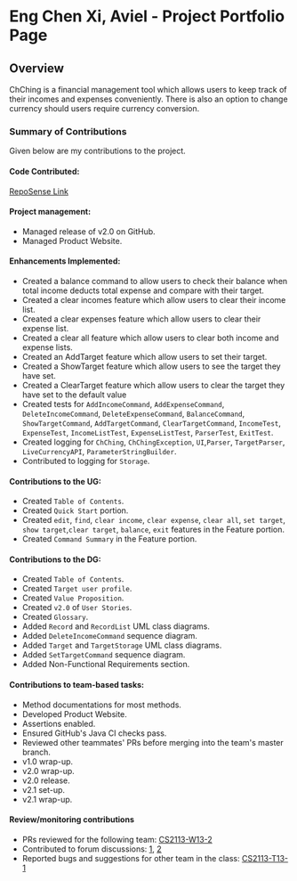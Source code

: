 # Eng Chen Xi, Aviel - Project Portfolio Page

## Overview
ChChing is a financial management tool 
which allows users to keep track
of their incomes and expenses conveniently. 
There is also an option to change currency should users require currency conversion.

### Summary of Contributions
Given below are my contributions to the project.

#### Code Contributed:
[RepoSense Link](https://nus-cs2113-ay2223s2.github.io/tp-dashboard/?search=avielcx&breakdown=true&sort=groupTitle&sortWithin=title&since=2023-02-17&timeframe=commit&mergegroup=&groupSelect=groupByRepos&checkedFileTypes=docs~functional-code~test-code~other&tabOpen=true&tabType=authorship&tabAuthor=avielcx&tabRepo=AY2223S2-CS2113-T12-1%2Ftp%5Bmaster%5D&authorshipIsMergeGroup=false&authorshipFileTypes=docs~functional-code~test-code&authorshipIsBinaryFileTypeChecked=false&authorshipIsIgnoredFilesChecked=false)

#### Project management:
* Managed release of v2.0 on GitHub.
* Managed Product Website.

<div style="page-break-after: always;"></div>

#### Enhancements Implemented:
* Created a balance command to allow users to check their balance when total income deducts total expense and compare with their target.
* Created a clear incomes feature which allow users to clear their income list.
* Created a clear expenses feature which allow users to clear their expense list.
* Created a clear all feature which allow users to clear both income and expense lists.
* Created an AddTarget feature which allow users to set their target.
* Created a ShowTarget feature which allow users to see the target they have set.
* Created a ClearTarget feature which allow users to clear the target they have set to the default value
* Created tests for `AddIncomeCommand`, `AddExpenseCommand`, `DeleteIncomeCommand`, `DeleteExpenseCommand`, `BalanceCommand`, `ShowTargetCommand`, `AddTargetCommand`, `ClearTargetCommand`,
`IncomeTest`, `ExpenseTest`, `IncomeListTest`, `ExpenseListTest`, `ParserTest`, `ExitTest`. 
* Created logging for `ChChing`, `ChChingException`, `UI`,`Parser`, `TargetParser`, `LiveCurrencyAPI`, `ParameterStringBuilder`.
* Contributed to logging for `Storage`.

<div style="page-break-after: always;"></div>

#### Contributions to the UG:
* Created `Table of Contents`.
* Created `Quick Start` portion.
* Created `edit`, `find`, `clear income`, `clear expense`, `clear all`, `set target`, `show target`,`clear target`, `balance`, `exit` features in the Feature portion.
* Created `Command Summary` in the Feature portion.

#### Contributions to the DG:
* Created `Table of Contents`.
* Created `Target user profile`.
* Created `Value Proposition`.
* Created `v2.0` of `User Stories`.
* Created `Glossary`.
* Added `Record` and `RecordList` UML class diagrams.
* Added `DeleteIncomeCommand` sequence diagram.
* Added `Target` and `TargetStorage` UML class diagrams.
* Added `SetTargetCommand` sequence diagram.
* Added Non-Functional Requirements section.

<div style="page-break-after: always;"></div>

#### Contributions to team-based tasks:
* Method documentations for most methods.
* Developed Product Website.
* Assertions enabled.
* Ensured GitHub's Java CI checks pass.
* Reviewed other teammates' PRs before merging into the team's master branch.
* v1.0 wrap-up.
* v2.0 wrap-up.
* v2.0 release.
* v2.1 set-up.
* v2.1 wrap-up.

#### Review/monitoring contributions
* PRs reviewed for the following team: [CS2113-W13-2](https://github.com/nus-cs2113-AY2223S2/tp/pull/53)
* Contributed to forum discussions: [1](https://github.com/nus-cs2113-AY2223S2/forum/issues/11), [2](https://github.com/nus-cs2113-AY2223S2/forum/issues/16)
* Reported bugs and suggestions for other team in the class: [CS2113-T13-1](https://github.com/avielcx/ped/issues)



